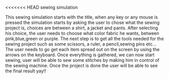 <<<<<<< HEAD
sewing simulation

This sewing simulation starts with the title, when any key or any mouse is pressed the simulation starts by asking the user to chose what the sewing project is, choices are between a shirt, a jacket and pants. After selecting his choice, the user needs to choose what color fabric he wants, between pink,blue,green or purple. The next step is to get all the tools needed for the sewing project such as some scissors, a ruler, a pencil,sewing pins etc... The user needs to go get each item spread out on the screen by using the arrows on the keyboard. Once everything is gathered, we can now start sewing, user will be able to sew some stitches by making him in control of the sewing machine. Once the project is done the user will be able to see the final result yay!! 
 